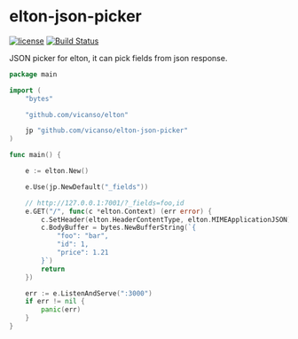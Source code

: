 # elton-json-picker

[![license](https://img.shields.io/badge/license-MIT-blue.svg)](https://github.com/vicanso/elton-json-picker/blob/master/LICENSE)
[![Build Status](https://github.com/vicanso/elton-json-picker/workflows/Test/badge.svg)](https://github.com/vicanso/elton-json-picker/actions)

JSON picker for elton, it can pick fields from json response.

```go
package main

import (
	"bytes"

	"github.com/vicanso/elton"

	jp "github.com/vicanso/elton-json-picker"
)

func main() {

	e := elton.New()

	e.Use(jp.NewDefault("_fields"))

	// http://127.0.0.1:7001/?_fields=foo,id
	e.GET("/", func(c *elton.Context) (err error) {
		c.SetHeader(elton.HeaderContentType, elton.MIMEApplicationJSON)
		c.BodyBuffer = bytes.NewBufferString(`{
			"foo": "bar",
			"id": 1,
			"price": 1.21
		}`)
		return
	})

	err := e.ListenAndServe(":3000")
	if err != nil {
		panic(err)
	}
}
```